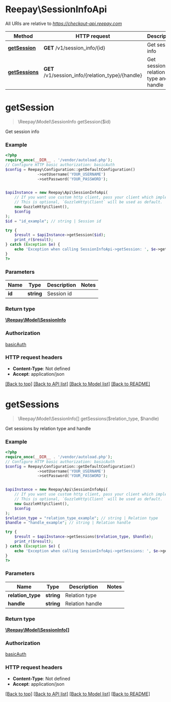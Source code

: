 # Reepay\SessionInfoApi

All URIs are relative to *https://checkout-api.reepay.com*

Method | HTTP request | Description
------------- | ------------- | -------------
[**getSession**](SessionInfoApi.md#getsession) | **GET** /v1/session_info/{id} | Get session info
[**getSessions**](SessionInfoApi.md#getsessions) | **GET** /v1/session_info/{relation_type}/{handle} | Get sessions by relation type and handle

# **getSession**
> \Reepay\Model\SessionInfo getSession($id)

Get session info

### Example
```php
<?php
require_once(__DIR__ . '/vendor/autoload.php');
// Configure HTTP basic authorization: basicAuth
$config = Reepay\Configuration::getDefaultConfiguration()
              ->setUsername('YOUR_USERNAME')
              ->setPassword('YOUR_PASSWORD');


$apiInstance = new Reepay\Api\SessionInfoApi(
    // If you want use custom http client, pass your client which implements `GuzzleHttp\ClientInterface`.
    // This is optional, `GuzzleHttp\Client` will be used as default.
    new GuzzleHttp\Client(),
    $config
);
$id = "id_example"; // string | Session id

try {
    $result = $apiInstance->getSession($id);
    print_r($result);
} catch (Exception $e) {
    echo 'Exception when calling SessionInfoApi->getSession: ', $e->getMessage(), PHP_EOL;
}
?>
```

### Parameters

Name | Type | Description  | Notes
------------- | ------------- | ------------- | -------------
 **id** | **string**| Session id |

### Return type

[**\Reepay\Model\SessionInfo**](../Model/SessionInfo.md)

### Authorization

[basicAuth](../../README.md#basicAuth)

### HTTP request headers

 - **Content-Type**: Not defined
 - **Accept**: application/json

[[Back to top]](#) [[Back to API list]](../../README.md#documentation-for-api-endpoints) [[Back to Model list]](../../README.md#documentation-for-models) [[Back to README]](../../README.md)

# **getSessions**
> \Reepay\Model\SessionInfo[] getSessions($relation_type, $handle)

Get sessions by relation type and handle

### Example
```php
<?php
require_once(__DIR__ . '/vendor/autoload.php');
// Configure HTTP basic authorization: basicAuth
$config = Reepay\Configuration::getDefaultConfiguration()
              ->setUsername('YOUR_USERNAME')
              ->setPassword('YOUR_PASSWORD');


$apiInstance = new Reepay\Api\SessionInfoApi(
    // If you want use custom http client, pass your client which implements `GuzzleHttp\ClientInterface`.
    // This is optional, `GuzzleHttp\Client` will be used as default.
    new GuzzleHttp\Client(),
    $config
);
$relation_type = "relation_type_example"; // string | Relation type
$handle = "handle_example"; // string | Relation handle

try {
    $result = $apiInstance->getSessions($relation_type, $handle);
    print_r($result);
} catch (Exception $e) {
    echo 'Exception when calling SessionInfoApi->getSessions: ', $e->getMessage(), PHP_EOL;
}
?>
```

### Parameters

Name | Type | Description  | Notes
------------- | ------------- | ------------- | -------------
 **relation_type** | **string**| Relation type |
 **handle** | **string**| Relation handle |

### Return type

[**\Reepay\Model\SessionInfo[]**](../Model/SessionInfo.md)

### Authorization

[basicAuth](../../README.md#basicAuth)

### HTTP request headers

 - **Content-Type**: Not defined
 - **Accept**: application/json

[[Back to top]](#) [[Back to API list]](../../README.md#documentation-for-api-endpoints) [[Back to Model list]](../../README.md#documentation-for-models) [[Back to README]](../../README.md)

